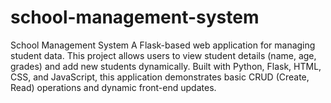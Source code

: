 # school-management-system
School Management System A Flask-based web application for managing student data. This project allows users to view student details (name, age, grades) and add new students dynamically. Built with Python, Flask, HTML, CSS, and JavaScript, this application demonstrates basic CRUD (Create, Read) operations and dynamic front-end updates.
